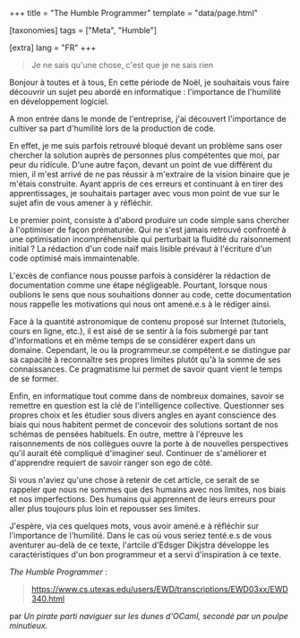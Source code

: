 +++
title = "The Humble Programmer"
template = "data/page.html"

[taxonomies]
tags = ["Meta", "Humble"]

[extra]
lang = "FR"
+++

> Je ne sais qu'une chose, c'est que je ne sais rien

Bonjour à toutes et à tous,
En cette période de Noël, je souhaitais vous faire découvrir un sujet peu abordé en informatique : l'importance de l'humilité en développement logiciel.

A mon entrée dans le monde de l'entreprise, j'ai découvert l'importance de cultiver sa part d'humilité lors de la production de code. 

En effet, je me suis parfois retrouvé bloqué devant un problème sans oser chercher la solution auprès de personnes plus compétentes que moi, par peur du ridicule. D'une autre façon, devant un point de vue différent du mien, il m'est arrivé de ne pas réussir à m'extraire de la vision binaire que je m'étais construite. Ayant appris de ces erreurs et continuant à en tirer des apprentissages, je souhaitais partager avec vous mon point de vue sur le sujet afin de vous amener à y réfléchir.

Le premier point, consiste à d'abord produire un code simple sans chercher à l'optimiser de façon prématurée. Qui ne s'est jamais retrouvé confronté à une optimisation incompréhensible qui perturbait la fluidité du raisonnement initial ? La rédaction d'un code naïf mais lisible prévaut à l'écriture d'un code optimisé mais immaintenable.

L'excès de confiance nous pousse parfois à considérer la rédaction de documentation comme une étape négligeable. Pourtant, lorsque nous oublions le sens que nous souhaitions donner au code, cette documentation nous rappelle les motivations qui nous ont amené.e.s à le rédiger ainsi.

Face à la quantité astronomique de contenu proposé sur Internet (tutoriels, cours en ligne, etc.), il est aisé de se sentir à la fois submergé par tant d'informations et en même temps de se considérer expert dans un domaine. Cependant, le ou la programmeur.se compétent.e se distingue par sa capacité à reconnaître ses propres limites plutôt qu'à la somme de ses connaissances. Ce pragmatisme lui permet de savoir quant vient le temps de se former.

Enfin, en informatique tout comme dans de nombreux domaines, savoir se remettre en question est la clé de l'intelligence collective. Questionner ses propres choix et les étudier sous divers angles en ayant conscience des biais qui nous habitent permet de concevoir des solutions sortant de nos schémas de pensées habituels. En outre, mettre à l'épreuve les raisonnements de nos collègues ouvre la porte à de nouvelles perspectives qu'il aurait été compliqué d'imaginer seul. Continuer de s'améliorer et d'apprendre requiert de savoir ranger son ego de côté. 

Si vous n'aviez qu'une chose à retenir de cet article, ce serait de se rappeler que nous ne sommes que des humains avec nos limites, nos biais et nos imperfections. Des humains qui apprennent de leurs erreurs pour aller plus toujours plus loin et repousser ses limites.

J'espère, via ces quelques mots, vous avoir amené.e à réfléchir sur l'importance de l'humilité. Dans le cas où vous seriez tenté.e.s de vous aventurer au-delà de ce texte, l'artcile d'Edsger Dikjstra développe les caractéristiques d'un bon programmeur et a servi d'inspiration à ce texte.

*The Humble Programmer* : 
> https://www.cs.utexas.edu/users/EWD/transcriptions/EWD03xx/EWD340.html

par *Un pirate parti naviguer sur les dunes d'OCaml, secondé par un poulpe minutieux.*
